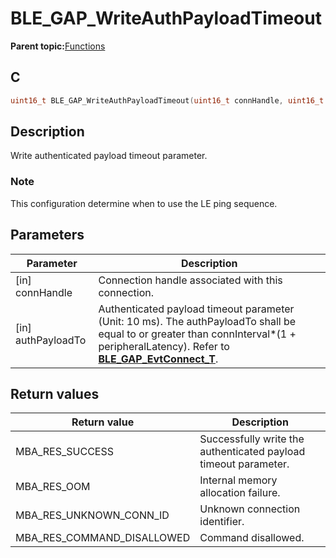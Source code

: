 # BLE\_GAP\_WriteAuthPayloadTimeout

**Parent topic:**[Functions](GUID-0DD261BF-40D6-42CD-8806-9B93D259D1CC.md)

## C

```c
uint16_t BLE_GAP_WriteAuthPayloadTimeout(uint16_t connHandle, uint16_t authPayloadTo);
```

## Description

Write authenticated payload timeout parameter.

### Note

This configuration determine when to use the LE ping sequence.

## Parameters

|Parameter|Description|
|---------|-----------|
|\[in\] connHandle|Connection handle associated with this connection.|
|\[in\] authPayloadTo|Authenticated payload timeout parameter \(Unit: 10 ms\). The authPayloadTo shall be equal to or greater than connInterval\*\(1 + peripheralLatency\). Refer to **[BLE\_GAP\_EvtConnect\_T](GUID-4C985581-7FBE-48BC-A815-1178C3173F64.md)**.|

## Return values

|Return value|Description|
|------------|-----------|
|MBA\_RES\_SUCCESS|Successfully write the authenticated payload timeout parameter.|
|MBA\_RES\_OOM|Internal memory allocation failure.|
|MBA\_RES\_UNKNOWN\_CONN\_ID|Unknown connection identifier.|
|MBA\_RES\_COMMAND\_DISALLOWED|Command disallowed.|

